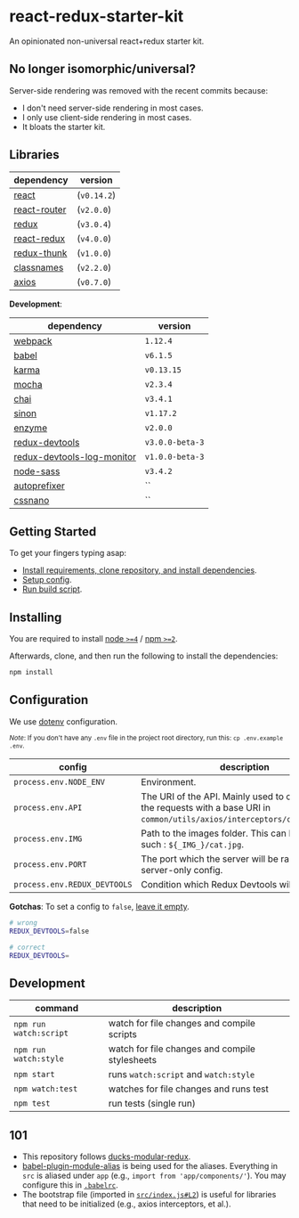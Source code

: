 # react-redux-starter-kit
An opinionated non-universal react+redux starter kit.

## No longer isomorphic/universal?
Server-side rendering was removed with the recent commits because:
- I don't need server-side rendering in most cases.
- I only use client-side rendering in most cases.
- It bloats the starter kit.

## Libraries
|dependency|version|
|----|----|
|[react](http://facebook.github.io/react)|(`v0.14.2`)|
|[react-router](http://rackt.github.io/react-router)|(`v2.0.0`)|
|[redux](http://rackt.github.io/redux)|(`v3.0.4`)|
|[react-redux](http://github.com/gaearon/react-redux)|(`v4.0.0`)|
|[redux-thunk](http://github.com/gaearon/redux-thunk)|(`v1.0.0`)|
|[classnames](http://github.com/JedWatson/classnames)|(`v2.2.0`)|
|[axios](https://github.com/mzabriskie/axios)|(`v0.7.0`)|

**Development**:

|dependency|version|
|----|----|
|[webpack](http://webpack.github.io)|`1.12.4`|
|[babel](http://babeljs.io)|`v6.1.5`|
|[karma](http://karma-runner.github.io/)|`v0.13.15`|
|[mocha](http://mochajs.org)|`v2.3.4`|
|[chai](http://chaijs.com)|`v3.4.1`|
|[sinon](http://sinonjs.org)|`v1.17.2`|
|[enzyme](http://airbnb.io/enzyme)|`v2.0.0`|
|[redux-devtools](https://github.com/gaearon/redux-devtools/)|`v3.0.0-beta-3`|
|[redux-devtools-log-monitor](https://github.com/gaearon/redux-devtools/)|`v1.0.0-beta-3`|
|[node-sass](https://github.com/sass/node-sass)|`v3.4.2`|
|[autoprefixer](https://github.com/postcss/autoprefixer)|``|
|[cssnano](http://cssnano.co/)|``|

## Getting Started
To get your fingers typing asap:
- [Install requirements, clone repository, and install dependencies](#installing).
- [Setup config](#configuration).
- [Run build script](#development).

## Installing
You are required to install [node `>=4`](nodejs.org) / [npm `>=2`](npmjs.com).

Afterwards, clone, and then run the following to install the dependencies:
```bash
npm install
```

## Configuration
We use [dotenv](https://www.npmjs.com/package/dotenv-style) configuration.

<sub>*Note*: If you don't have any `.env` file in the project root directory, run this: `cp .env.example .env`.</sub>

|config|description|
|----|----|
|`process.env.NODE_ENV`|Environment.|
|`process.env.API`|The URI of the API. Mainly used to concatenate the requests with a base URI in `common/utils/axios/interceptors/concatBaseUrl`.|
|`process.env.IMG`|Path to the images folder. This can be used as such : ````${_IMG_}/cat.jpg````.|
|`process.env.PORT`|The port which the server will be ran. This is a server-only config.|
|`process.env.REDUX_DEVTOOLS`|Condition which Redux Devtools will be enabled.|

**Gotchas**: To set a config to `false`, [leave it empty](https://github.com/motdotla/dotenv/issues/74#issuecomment-113287892).
```bash
# wrong
REDUX_DEVTOOLS=false

# correct
REDUX_DEVTOOLS=
```

## Development
|command|description|
|----|----|
|`npm run watch:script`|watch for file changes and compile scripts|
|`npm run watch:style`|watch for file changes and compile stylesheets|
|`npm start`|runs `watch:script` and `watch:style`|
|`npm watch:test`|watches for file changes and runs test|
|`npm test`|run tests (single run)|

## 101
- This repository follows [ducks-modular-redux](https://github.com/erikras/ducks-modular-redux).
- [babel-plugin-module-alias](https://github.com/tleunen/babel-plugin-module-alias) is being used for the aliases. Everything in `src` is aliased under `app` (e.g., `import from 'app/components/'`). You may configure this in [`.babelrc`](.babelrc).
- The bootstrap file (imported in [`src/index.js#L2`](src/index.js#L2)) is useful for libraries that need to be initialized (e.g., axios interceptors, et al.).
